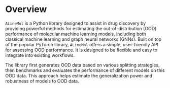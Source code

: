 # Overview

`ALineMol` is a Python library designed to assist in drug discovery by providing powerful methods for estimating the out-of-distribution (OOD) performance of molecular machine learning models, including both classical machine learning and graph neural networks (GNNs). Built on top of the popular PyTorch library, `ALineMol` offers a simple, user-friendly API for assessing OOD performance. It is designed to be flexible and easy to integrate into existing workflows.

The library first generates OOD data based on various splitting strategies, then benchmarks and evaluates the performance of different models on this OOD data. This approach helps estimate the generalization power and robustness of models to OOD data.
